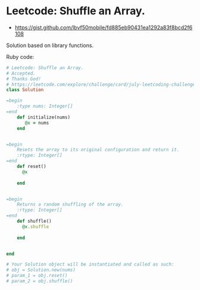 # Leetcode: Shuffle an Array.

- https://gist.github.com/lbvf50mobile/fd885eb90431ea1292a83f8bcd2f6108

Solution based on library functions.   


Ruby code:
```Ruby
# Leetcode: Shuffle an Array.
# Accepted.
# Thanks God!
# https://leetcode.com/explore/challenge/card/july-leetcoding-challenge-2021/610/week-3-july-15th-july-21st/3820/
class Solution

=begin
    :type nums: Integer[]
=end
    def initialize(nums)
       @x = nums 
    end


=begin
    Resets the array to its original configuration and return it.
    :rtype: Integer[]
=end
    def reset()
      @x
        
    end


=begin
    Returns a random shuffling of the array.
    :rtype: Integer[]
=end
    def shuffle()
      @x.shuffle
        
    end


end

# Your Solution object will be instantiated and called as such:
# obj = Solution.new(nums)
# param_1 = obj.reset()
# param_2 = obj.shuffle()
```
